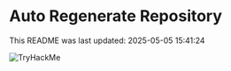 # Auto Regenerate Repository

This README was last updated: 2025-05-05 15:41:24

 ![TryHackMe](https://tryhackme.com/badge/533634)